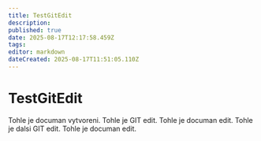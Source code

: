```yaml
---
title: TestGitEdit
description: 
published: true
date: 2025-08-17T12:17:58.459Z
tags: 
editor: markdown
dateCreated: 2025-08-17T11:51:05.110Z
---
```


# TestGitEdit
Tohle je documan vytvoreni.
Tohle je GIT edit.
Tohle je documan edit.
Tohle je dalsi GIT edit.
Tohle je documan edit.